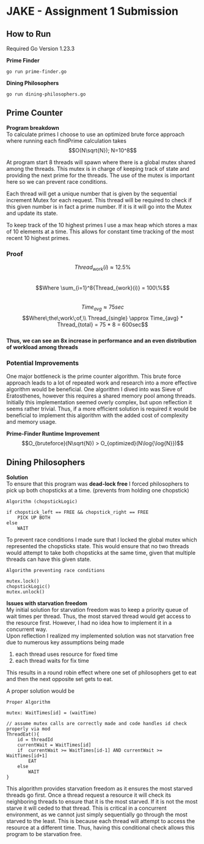 # JAKE - Assignment 1 Submission

## How to Run
Required Go Version 1.23.3  

**Prime Finder**
```
go run prime-finder.go
```

**Dining Philosophers**
```
go run dining-philosophers.go
```

## Prime Counter 

**Program breakdown**  
To calculate primes I choose to use an optimized brute force approach where running each findPrime calculation takes 
$$O(N\sqrt{N}); N=10^8$$

At program start 8 threads will spawn where there is a global mutex shared among the threads. This mutex is in charge of keeping track of state and providing the next prime for the threads. The use of the mutex is important here so we can prevent race conditions.  

Each thread will get a unique number that is given by the sequential increment Mutex for each request. This thread will be required to check if this given number is in fact a prime number. If it is it will go into the Mutex and update its state.  

To keep track of the 10 highest primes I use a max heap which stores a max of 10 elements at a time. This allows for constant time tracking of the most recent 10 highest primes.

### Proof

$$Thread_{work}(i) \approx 12.5\%$$  
$$Where \sum_{i=1}^8{Thread_{work}(i)} = 100\%$$  
$$Time_{avg} \approx 75sec$$
$$Where\;the\;work\;of,\\ Thread_{single} \approx Time_{avg} * Thread_{total} = 75 * 8 = 600sec$$  
**Thus, we can see an 8x increase in performance and an even distribution of workload among threads** 


### Potential Improvements  

One major bottleneck is the prime counter algorithm. This brute force approach leads to a lot of repeated work and research into a more effective algorithm would be beneficial. One algorithm I dived into was Sieve of Eratosthenes, however this requires a shared memory pool among threads. Initially this implementation seemed overly complex, but upon reflection it seems rather trivial. Thus, if a more efficient solution is required it would be beneficial to implement this algorithm with the added cost of complexity and memory usage.

**Prime-Finder Runtime Improvement**   
$$O_{bruteforce}(N\sqrt{N}) > O_{optimized}(N\log{\log{N}})$$

## Dining Philosophers

**Solution**  
To ensure that this program was **dead-lock free** I forced philosophers to pick up both chopsticks at a time. (prevents from holding one chopstick)

```
Algorithm (chopstickLogic)

if chopstick_left == FREE && chopstick_right == FREE
    PICK UP BOTH
else
    WAIT
```

To prevent race conditions I made sure that I locked the global mutex which represented the chopsticks state. This would ensure that no two threads would attempt to take both chopsticks at the same time, given that multiple threads can have this given state.

```
Algorithm preventing race conditions

mutex.lock()
chopstickLogic()
mutex.unlock()
```

**Issues with starvation freedom**  
My initial solution for starvation freedom was to keep a priority queue of wait times per thread. Thus, the most starved thread would get access to the resource first. However, I had no idea how to implement it in a concurrent way.  
Upon reflection I realized my implemented solution was not starvation free due to numerous key assumptions being made
1. each thread uses resource for fixed time
2. each thread waits for fix time 

This results in a round robin effect where one set of philosophers get to eat and then the next opposite set gets to eat.

A proper solution would be
```
Proper Algorithm 

mutex: WaitTimes[id] = (waitTime)

// assume mutex calls are correctly made and code handles id check properly via mod
ThreadEat(){
    id = threadId
    currentWait = WaitTimes[id]
    if  currentWait >= WaitTimes[id-1] AND currentWait >= WaitTimes[id+1]
        EAT
    else
        WAIT
}

```

This algorithm provides starvation freedom as it ensures the most starved threads go first. Once a thread request a resource it will check its neighboring threads to ensure that it is the most starved. If it is not the most starve it will ceded to that thread. This is critical in a concurrent environment, as we cannot just simply sequentially go through the most starved to the least. This is because each thread will attempt to access the resource at a different time. Thus, having this conditional check allows this program to be starvation free.